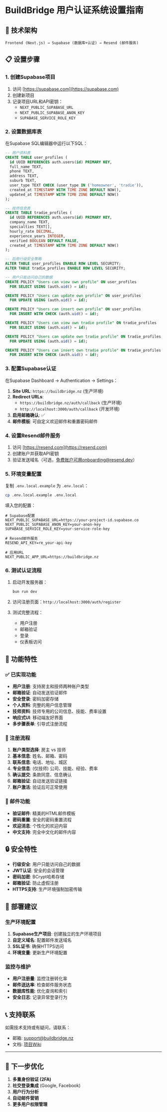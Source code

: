 # BuildBridge 用户认证系统设置指南

## 🚀 技术架构

```
Frontend (Next.js) → Supabase (数据库+认证) → Resend (邮件服务)
```

## 📋 设置步骤

### 1. 创建Supabase项目

1. 访问 [https://supabase.com](https://supabase.com)
2. 创建新项目
3. 记录项目URL和API密钥：
   - `NEXT_PUBLIC_SUPABASE_URL`
   - `NEXT_PUBLIC_SUPABASE_ANON_KEY`
   - `SUPABASE_SERVICE_ROLE_KEY`

### 2. 设置数据库表

在Supabase SQL编辑器中运行以下SQL：

```sql
-- 用户资料表
CREATE TABLE user_profiles (
  id UUID REFERENCES auth.users(id) PRIMARY KEY,
  full_name TEXT,
  phone TEXT,
  address TEXT,
  suburb TEXT,
  user_type TEXT CHECK (user_type IN ('homeowner', 'tradie')),
  created_at TIMESTAMP WITH TIME ZONE DEFAULT NOW(),
  updated_at TIMESTAMP WITH TIME ZONE DEFAULT NOW()
);

-- 技师信息表
CREATE TABLE tradie_profiles (
  id UUID REFERENCES auth.users(id) PRIMARY KEY,
  company_name TEXT,
  specialties TEXT[],
  hourly_rate DECIMAL,
  experience_years INTEGER,
  verified BOOLEAN DEFAULT FALSE,
  created_at TIMESTAMP WITH TIME ZONE DEFAULT NOW()
);

-- 启用行级安全策略
ALTER TABLE user_profiles ENABLE ROW LEVEL SECURITY;
ALTER TABLE tradie_profiles ENABLE ROW LEVEL SECURITY;

-- 用户只能访问自己的数据
CREATE POLICY "Users can view own profile" ON user_profiles
  FOR SELECT USING (auth.uid() = id);

CREATE POLICY "Users can update own profile" ON user_profiles
  FOR UPDATE USING (auth.uid() = id);

CREATE POLICY "Users can insert own profile" ON user_profiles
  FOR INSERT WITH CHECK (auth.uid() = id);

CREATE POLICY "Users can view own tradie profile" ON tradie_profiles
  FOR SELECT USING (auth.uid() = id);

CREATE POLICY "Users can update own tradie profile" ON tradie_profiles
  FOR UPDATE USING (auth.uid() = id);

CREATE POLICY "Users can insert own tradie profile" ON tradie_profiles
  FOR INSERT WITH CHECK (auth.uid() = id);
```

### 3. 配置Supabase认证

在Supabase Dashboard → Authentication → Settings：

1. **Site URL**: `https://buildbridge.nz` (生产环境)
2. **Redirect URLs**:
   - `https://buildbridge.nz/auth/callback` (生产环境)
   - `http://localhost:3000/auth/callback` (开发环境)
3. **启用邮箱确认**: ✅
4. **邮件模板**: 可自定义欢迎邮件和重置密码邮件

### 4. 设置Resend邮件服务

1. 访问 [https://resend.com](https://resend.com)
2. 创建账户并获取API密钥
3. 验证发送域名（可选，免费账户可用onboarding@resend.dev）

### 5. 环境变量配置

复制 `.env.local.example` 为 `.env.local`：

```bash
cp .env.local.example .env.local
```

填入您的配置：

```env
# Supabase配置
NEXT_PUBLIC_SUPABASE_URL=https://your-project-id.supabase.co
NEXT_PUBLIC_SUPABASE_ANON_KEY=your-anon-key
SUPABASE_SERVICE_ROLE_KEY=your-service-role-key

# Resend邮件服务
RESEND_API_KEY=re_your-api-key

# 应用URL
NEXT_PUBLIC_APP_URL=https://buildbridge.nz
```

### 6. 测试认证流程

1. 启动开发服务器：
   ```bash
   bun run dev
   ```

2. 访问注册页面：`http://localhost:3000/auth/register`

3. 测试完整流程：
   - 用户注册
   - 邮箱验证
   - 登录
   - 仪表板访问

## 🔧 功能特性

### ✅ 已实现功能

- **用户注册**: 支持房主和技师两种账户类型
- **邮箱验证**: 自动发送验证邮件
- **安全登录**: 密码加密存储
- **个人资料**: 完整的用户信息管理
- **技师资料**: 技师专用的公司信息、技能、费率设置
- **响应式UI**: 移动端友好界面
- **多步骤表单**: 引导式注册流程

### 🔄 注册流程

1. **账户类型选择**: 房主 vs 技师
2. **基本信息**: 姓名、邮箱、密码
3. **联系信息**: 电话、地址、城区
4. **专业信息**: (仅技师) 公司、技能、经验、费率
5. **确认提交**: 条款同意、信息确认
6. **邮箱验证**: 自动发送验证链接
7. **账户激活**: 验证后可正常使用

### 📧 邮件功能

- **验证邮件**: 精美的HTML邮件模板
- **密码重置**: 安全的密码重置流程
- **欢迎消息**: 个性化的欢迎内容
- **中文支持**: 完全中文化的邮件内容

## 🔒 安全特性

- **行级安全**: 用户只能访问自己的数据
- **JWT认证**: 安全的会话管理
- **密码加密**: BCrypt哈希存储
- **邮箱验证**: 防止虚假注册
- **HTTPS支持**: 生产环境强制加密传输

## 🚀 部署建议

### 生产环境配置

1. **Supabase生产项目**: 创建独立的生产环境项目
2. **自定义域名**: 配置邮件发送域名
3. **SSL证书**: 确保HTTPS访问
4. **环境变量**: 更新生产环境配置

### 监控与维护

- **用户注册量**: 监控注册转化率
- **邮件送达率**: 检查邮件服务状态
- **数据库性能**: 优化查询和索引
- **安全日志**: 记录异常登录行为

## 📞 支持联系

如需技术支持或有疑问，请联系：
- 邮箱: support@buildbridge.nz
- 文档: [项目Wiki](./README.md)

---

## 🎯 下一步优化

1. **多重身份验证 (2FA)**
2. **社交登录集成** (Google, Facebook)
3. **用户行为分析**
4. **自动邮件营销**
5. **更多用户权限管理**
